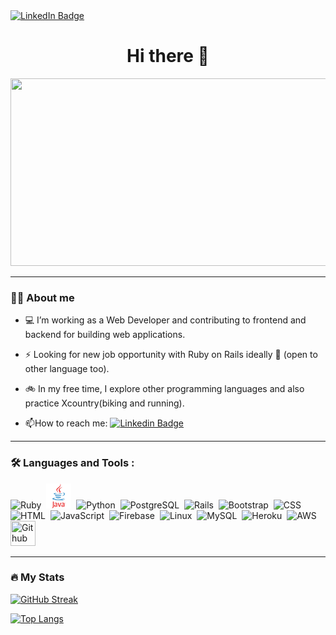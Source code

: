 <div id="header">
  <a href="https://www.linkedin.com/in/miji-dev">
    <img src="https://img.shields.io/badge/LinkedIn-blue?style=for-the-badge&logo=linkedin&logoColor=white" alt="LinkedIn Badge"/>
  </a>
  </div>
  <div align = "center">
  
# Hi there 👋

</div>



<div align="center">

<img src="https://media.giphy.com/media/v1.Y2lkPTc5MGI3NjExODljN2E5YzRiNDBkNTEyOGJiMGY4NWM1ZjRmMDU2Y2ZjYTQyZGVhNSZlcD12MV9pbnRlcm5hbF9naWZzX2dpZklkJmN0PWc/1afuwyOsr5E8X9CuRV/giphy.gif" width="600" height="300"/>
</div>

---

  
### :man_technologist: About me

- :computer: I’m working as a Web Developer and contributing to frontend and backend for building web applications.

- :zap: Looking for new job opportunity with Ruby on Rails ideally :gem: (open to other language too).

- :bike: In my free time, I explore other programming languages and also practice Xcountry(biking and running).

- :mailbox:How to reach me: [![Linkedin Badge](https://img.shields.io/badge/-Mickael-blue?style=flat&logo=Linkedin&logoColor=white)]([your-linkedin-url](https://www.linkedin.com/in/miji-dev))


---

### :hammer_and_wrench: Languages and Tools :
<div>
  <img src="https://cdn.jsdelivr.net/gh/devicons/devicon/icons/ruby/ruby-original-wordmark.svg" title="Ruby" alt="Ruby" width="40" height="40"/>&nbsp;
    <img src="https://github.com/devicons/devicon/blob/master/icons/java/java-original-wordmark.svg" title="Java" alt="Java" width="40" height="40"/>&nbsp;
  <img src="https://cdn.jsdelivr.net/gh/devicons/devicon/icons/python/python-original-wordmark.svg" title="Python" alt="Python" width="40" height="40"/>&nbsp;
  <img src="https://cdn.jsdelivr.net/gh/devicons/devicon/icons/postgresql/postgresql-original-wordmark.svg" title="PostgreSQL" alt="PostgreSQL" width="40" height="40"/>&nbsp;
  <img src="https://cdn.jsdelivr.net/gh/devicons/devicon/icons/rails/rails-original-wordmark.svg" title="Ruby on Rails" alt="Rails" width="40" height="40"/>&nbsp;
  <img src="https://cdn.jsdelivr.net/gh/devicons/devicon/icons/bootstrap/bootstrap-original-wordmark.svg" title="Bootstrap" alt="Bootstrap " width="40" height="40"/>&nbsp;
  <img src="https://cdn.jsdelivr.net/gh/devicons/devicon/icons/css3/css3-original-wordmark.svg"  title="CSS3" alt="CSS" width="40" height="40"/>&nbsp;
  <img src="https://cdn.jsdelivr.net/gh/devicons/devicon/icons/html5/html5-original-wordmark.svg" title="HTML5" alt="HTML" width="40" height="40"/>&nbsp;
  <img src="https://cdn.jsdelivr.net/gh/devicons/devicon/icons/javascript/javascript-plain.svg" title="JavaScript" alt="JavaScript" width="40" height="40"/>&nbsp;
  <img src="https://cdn.jsdelivr.net/gh/devicons/devicon/icons/firebase/firebase-plain-wordmark.svg" title="Firebase" alt="Firebase" width="40" height="40"/>&nbsp;
  <img src="https://cdn.jsdelivr.net/gh/devicons/devicon/icons/linux/linux-original.svg" title="Linux"  alt="Linux" width="40" height="40"/>&nbsp;
  <img src="https://cdn.jsdelivr.net/gh/devicons/devicon/icons/mysql/mysql-original-wordmark.svg" title="MySQL"  alt="MySQL" width="40" height="40"/>&nbsp;
  <img src="https://cdn.jsdelivr.net/gh/devicons/devicon/icons/heroku/heroku-original-wordmark.svg" title="Heroku" alt="Heroku" width="40" height="40"/>&nbsp;
  <img src="https://cdn.jsdelivr.net/gh/devicons/devicon/icons/amazonwebservices/amazonwebservices-original-wordmark.svg" title="AWS" alt="AWS" width="40" height="40"/>&nbsp;
  <img src="https://cdn.jsdelivr.net/gh/devicons/devicon/icons/github/github-original-wordmark.svg" title="Github" **alt="Github" width="40" height="40"/>
</div>

---

### :fire: My Stats 

  
[![GitHub Streak](https://streak-stats.demolab.com?user=mjista&theme=chartreuse-dark&hide_border=true&border_radius=40)](https://git.io/streak-stats)
  


[![Top Langs](https://github-readme-stats.vercel.app/api/top-langs/?username=mjista&layout=compact&border_radius=40&show_icons=true&theme=radical)
](https://github.com/anuraghazra/github-readme-stats)
